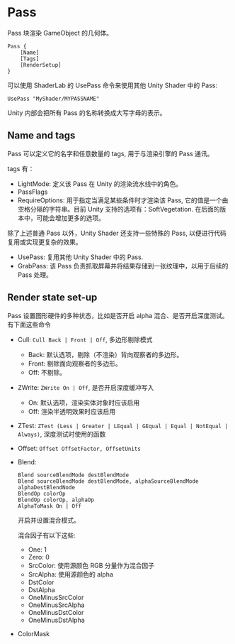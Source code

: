 # Pass

Pass 块渲染 GameObject 的几何体。

```
Pass {
    [Name]
    [Tags]
    [RenderSetup]
}
```

可以使用 ShaderLab 的 UsePass 命令来使用其他 Unity Shader 中的 Pass:

```
UsePass "MyShader/MYPASSNAME"
```

Unity 内部会把所有 Pass 的名称转换成大写字母的表示。

## Name and tags

Pass 可以定义它的名字和任意数量的 tags, 用于与渲染引擎的 Pass 通讯。

tags 有：

- LightMode: 定义该 Pass 在 Unity 的渲染流水线中的角色。
- PassFlags
- RequireOptions: 用于指定当满足某些条件时才渲染该 Pass, 它的值是一个由空格分隔的字符串。目前 Unity 支持的选项有：SoftVegetation. 在后面的版本中，可能会增加更多的选项。

除了上述普通 Pass 以外，Unity Shader 还支持一些特殊的 Pass, 以便进行代码复用或实现更复杂的效果。

- UsePass: 复用其他 Unity Shader 中的 Pass.
- GrabPass: 该 Pass 负责抓取屏幕并将结果存储到一张纹理中，以用于后续的 Pass 处理。

## Render state set-up

Pass 设置图形硬件的多种状态，比如是否开启 alpha 混合、是否开启深度测试。有下面这些命令

- Cull: `Cull Back | Front | Off`, 多边形剔除模式
    - Back: 默认选项，剔除（不渲染）背向观察者的多边形。
    - Front: 剔除面向观察者的多边形。
    - Off: 不剔除。
- ZWrite: `ZWrite On | Off`, 是否开启深度缓冲写入
    - On: 默认选项，渲染实体对象时应该启用
    - Off: 渲染半透明效果时应该启用
- ZTest: `ZTest (Less | Greater | LEqual | GEqual | Equal | NotEqual | Always)`, 深度测试时使用的函数
- Offset: `Offset OffsetFactor, OffsetUnits`
- Blend:

  ```
  Blend sourceBlendMode destBlendMode
  Blend sourceBlendMode destBlendMode, alphaSourceBlendMode alphaDestBlendNode
  BlendOp colorOp
  BlendOp colorOp, alphaOp
  AlphaToMask On | Off
  ```

  开启并设置混合模式。

  混合因子有以下这些:

    - One: 1
    - Zero: 0
    - SrcColor: 使用源颜色 RGB 分量作为混合因子
    - SrcAlpha: 使用源颜色的 alpha
    - DstColor
    - DstAlpha
    - OneMinusSrcColor
    - OneMinusSrcAlpha
    - OneMinusDstColor
    - OneMinusDstAlpha

- ColorMask